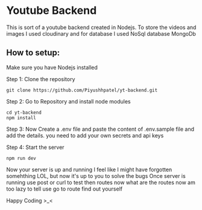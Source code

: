 # Youtube Backend
This is sort of a youtube backend created in Nodejs. To store the videos and images I used cloudinary and for 
database I used NoSql database MongoDb

## How to setup: 
Make sure you have Nodejs installed

Step 1: Clone the repository
```
git clone https://github.com/Piyushhpatel/yt-backend.git
```

Step 2: Go to Repository and install node modules
```
cd yt-backend
npm install
```

Step 3: Now Create a .env file and paste the content of .env.sample file and add the details. you need to add your own secrets and api keys

Step 4: Start the server
```
npm run dev
```

Now your server is up and running I feel like I might have forgotten somehthing LOL, but now it's up to you to solve the bugs 
Once server is running use post or curl to test then routes now what are the routes now am too lazy to tell use go to route find out yourself

Happy Coding >_<

